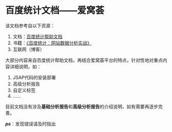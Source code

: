 # 百度统计文档——爱窝荟

该文档参考自以下资源：
1. 文档：[百度统计帮助文档](https://tongji.baidu.com/web/help)
2. 书籍：[《百度统计：网站数据分析实战》](https://yuedu.baidu.com/ebook/4f57012cb94ae45c3b3567ec102de2bd9605ded5)
3. 互联网（博客）

大部分内容来自百度统计帮助文档，再结合爱窝荟平台的特点，针对性地对重点内容详细说明，如：
1. JSAP代码的安装部署
2. 高级分析报告
3. 自定义标签
4. ……

目前文档没有涉及**基础分析报告**和**高级分析报告**的介绍说明，如有需要再逐步完善。

***ps***：发现错误请及时指出
